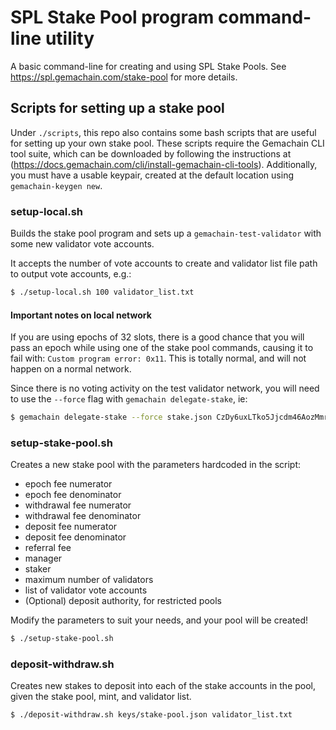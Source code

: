 # SPL Stake Pool program command-line utility

A basic command-line for creating and using SPL Stake Pools.  See https://spl.gemachain.com/stake-pool for more details.

## Scripts for setting up a stake pool

Under `./scripts`, this repo also contains some bash scripts that are useful for
setting up your own stake pool. These scripts require the Gemachain CLI tool suite,
which can be downloaded by following the instructions at
(https://docs.gemachain.com/cli/install-gemachain-cli-tools). Additionally, you must
have a usable keypair, created at the default location using `gemachain-keygen new`.

### setup-local.sh

Builds the stake pool program and sets up a `gemachain-test-validator` with some
new validator vote accounts.

It accepts the number of vote accounts to create and validator list file path to output
vote accounts, e.g.:

```bash
$ ./setup-local.sh 100 validator_list.txt
```

#### Important notes on local network

If you are using epochs of 32 slots, there is a good chance
that you will pass an epoch while using one of the stake pool commands, causing
it to fail with: `Custom program error: 0x11`. This is totally normal, and will
not happen on a normal network.

Since there is no voting activity on the test validator network, you will
need to use the `--force` flag with `gemachain delegate-stake`, ie:

```bash
$ gemachain delegate-stake --force stake.json CzDy6uxLTko5Jjcdm46AozMmrARY6R2aDBagdemiBuiT
```

### setup-stake-pool.sh

Creates a new stake pool with the parameters hardcoded in the script:

* epoch fee numerator
* epoch fee denominator
* withdrawal fee numerator
* withdrawal fee denominator
* deposit fee numerator
* deposit fee denominator
* referral fee
* manager
* staker
* maximum number of validators
* list of validator vote accounts
* (Optional) deposit authority, for restricted pools

Modify the parameters to suit your needs, and your pool will be created!

```bash
$ ./setup-stake-pool.sh
```

### deposit-withdraw.sh

Creates new stakes to deposit into each of the stake accounts in the pool, given
the stake pool, mint, and validator list.

```bash
$ ./deposit-withdraw.sh keys/stake-pool.json validator_list.txt
```
